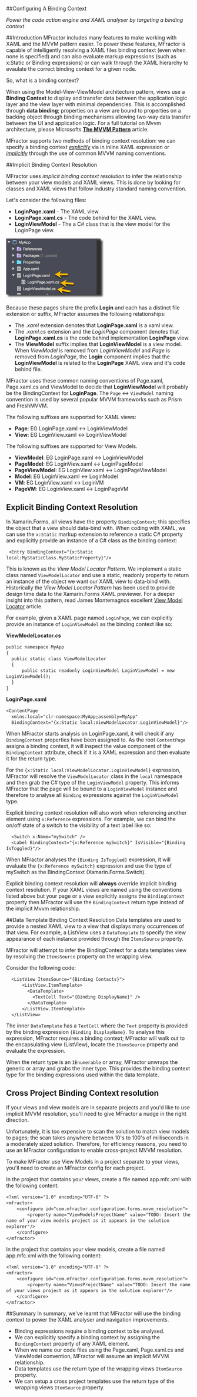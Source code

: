 
##Configuring A Binding Context

*Power the code action engine and XAML analyser by targeting a binding context*

##Introduction
MFractor includes many features to make working with XAML and the MVVM pattern easier. To power these features, MFractor is capable of intelligently resolving a XAML files binding context (even when none is specified) and can also evaluate markup expressions (such as x:Static or Binding expressions) or can walk through the XAML hierarchy to evaulate the correct binding context for a given node.

So, what is a binding context?

When using the Model-View-ViewModel architecture pattern, views use a **Binding Context** to display and transfer data between the application logic layer and the view layer with minimal dependencies. This is accomplished through **data binding**; properties on a view are bound to properties on a backing object through binding mechanisms allowing two-way data transfer between the UI and application logic. For a full tutorial on Mvvm architecture, please Microsofts [**The MVVM Pattern**](https://msdn.microsoft.com/en-us/library/hh848246.aspx) article.

MFractor supports two methods of binding context resolution: we can specify a binding context [*explicitly*](#explicit-binding-context-resolution) via in inline XAML expression or [*implicitly*](#implicit-binding-context-resolution) through the use of common MVVM naming conventions.

##Implicit Binding Context Resolution

MFractor uses *implicit binding context resolution* to infer the relationship between your view models and XAML views. This is done by looking for classes and XAML views that follow industry standard naming convention.

Let's consider the following files:

 * **LoginPage.xaml** - The XAML view.
 * **LoginPage.xaml.cs** - The code behind for the XAML view.
 * **LoginViewModel** - The a C# class that is the view model for the LoginPage view.

![mvvm relationships](/img/forms/implicit-mvvm-relationship.png)

Because these pages share the prefix **Login** and each has a distinct file extension or suffix, MFractor assumes the following relationships:

  * The *.xaml* extension denotes that **LoginPage.xaml** is a xaml view.
  * The *.xaml.cs* extension and the *LoginPage* component denotes that **LoginPage.xaml.cs** is the code behind implementation **LoginPage** view.
  * The **ViewModel** suffix implies that **LoginViewModel** is a view model. When *ViewModel* is removed from *LoginViewModel* and *Page* is removed from *LoginPage*, the **Login** component implies that the **LoginViewModel** is related to the **LoginPage** XAML view and it's code behind file.

MFractor uses these common naming conventions of Page.xaml, Page.xaml.cs and ViewModel to decide that **LoginViewModel** will probably be the BindingContext for **LoginPage**. The `Page` <-> `ViewModel` naming convention is used by several popular MVVM frameworks such as Prism and FreshMVVM.

The following suffixes are supported for XAML views:

 * **Page**: EG LoginPage.xaml <-> LoginViewModel
 * **View**: EG LoginView.xaml <-> LoginViewModel

The following suffixes are supported for View Models.

 * **ViewModel**: EG LoginPage.xaml <-> LoginViewModel
 * **PageModel**: EG LoginView.xaml <-> LoginPageModel
 * **PageViewModel**: EG LoginView.xaml <-> LoginPageViewModel
 * **Model**: EG LoginView.xaml <-> LoginModel
 * **VM**: EG LoginView.xaml <-> LoginVM
 * **PageVM**: EG LoginView.xaml <-> LoginPageVM

## Explicit Binding Context Resolution
In Xamarin.Forms, all views have the property `BindingContext`; this specifies the object that a view should data-bind with. When coding with XAML, we can use the `x:Static` markup extension to reference a static C# property and explicitly provide an instance of a C# class as the binding context:

```
 <Entry BindingContext="{x:Static local:MyStaticClass.MyStaticProperty}"/>
```

This is known as the *View Model Locator Pattern*. We implement a static class named `ViewModelLocator` and use a static, readonly property to return an instance of the object we want our XAML view to data-bind with. Historically the *View Model Locator Pattern* has been used to provide design time data to the Xamarin.Forms XAML previewer. For a deeper insight into this pattern, read James Montemagnos excellent [View Model Locator](http://motzcod.es/post/143702671962/xamarinforms-xaml-previewer-design-time-data) article.

For example, given a XAML page named `LoginPage`, we can explicitly provide an instance of `LoginViewModel` as the binding context like so:

**ViewModelLocator.cs**

```
public namespace MyApp
{
  public static class ViewModelLocator
  {
      public static readonly LoginViewModel LoginViewModel = new LoginViewModel();
  }
}
```

**LoginPage.xaml**

```
<ContentPage
  xmlns:local="clr-namespace:MyApp;assembly=MyApp"
  BindingContext="{x:Static local:ViewModelLocator.LoginViewModel}"/>
```

When MFractor starts analysis on LoginPage.xaml, it will check if any `BindingContext` properties have been assigned to. As the root `ContentPage` assigns a binding context, it will inspect the value component of the `BindingContext` attribute, check if it is a XAML expression and then evaluate it for the return type.

For the `{x:Static local:ViewModelLocator.LoginViewModel}` expression, MFractor will resolve the `ViewModelLocator` class in the `local` namespace and then grab the C# type of the `LoginViewModel` property. This informs MFractor that the page will be bound to a `LoginViewModel` instance and therefore to analyse all `Binding` expressions against the `LoginViewModel` type.

Explicit binding context resolution will also work when referencing another element using `x:Reference` expressions. For example, we can bind the on/off state of a switch to the visibility of a text label like so:

```
  <Switch x:Name="mySwitch" />
  <Label BindingContext="{x:Reference mySwitch}" IsVisible="{Binding IsToggled}"/>
```

When MFractor analyses the `{Binding IsToggled}` expression, it will evaluate the `{x:Reference mySwitch}` expression and use the type of mySwitch as the BindingContext (Xamarin.Forms.Switch).

Explicit binding context resolution will **always** override implicit binding context resolution. If your XAML views are named using the conventions listed above but your page or a view explicitly assigns the `BindingContext` property then MFractor will use the `BindingContext` return type instead of the implicit Mvvm relationship.

##Data Template Binding Context Resolution
Data templates are used to provide a nested XAML view to a view that displays many occurrences of that view. For example, a ListView uses a `DataTemplate` to specify the view appearance of each instance provided through the `ItemsSource` property.

MFractor will attempt to infer the BindingContext for a data templates view by resolving the `ItemsSource` property on the wrapping view.

Consider the following code:

```
  <ListView ItemsSource="{Binding Contacts}">
      <ListView.ItemTemplate>
        <DataTemplate>
          <TextCell Text="{Binding DisplayName}" />
        </DataTemplate>
      </ListView.ItemTemplate>
  </ListView>
```

The inner `DataTemplate` has a `TextCell` where the `Text` property is provided by the binding expression `{Binding DisplayName}`. To analyse this expression, MFractor requires a binding context; MFractor will walk out to the encapsulating view (ListView), locate the `ItemsSource` property and evaluate the expression.

When the return type is an `IEnumerable` or array, MFractor unwraps the generic or array and grabs the inner type. This provides the binding context type for the binding expressions used within the data template.

## Cross Project Binding Context resolution

If your views and view models are in separate projects and you'd like to use implicit MVVM resolution, you'll need to give MFractor a nudge in the right direction.

Unfortunately, it is too expensive to scan the solution to match view models to pages; the scan takes anywhere between 10's to 100's of milliseconds in a moderately sized solution. Therefore, for efficiency reasons, you need to use an MFractor configuration to enable cross-project MVVM resolution.

To make MFractor use View Models in a project separate to your views, you'll need to create an MFractor config for each project.

In the project that contains your views, create a file named app.mfc.xml with the following content:

```
<?xml version="1.0" encoding="UTF-8" ?>
<mfractor>
    <configure id="com.mfractor.configuration.forms.mvvm_resolution">
        <property name="ViewModelsProjectName" value="TODO: Insert the name of your view models project as it appears in the solution explorer"/>
    </configure>
</mfractor>  
```

In the project that contains your view models, create a file named app.mfc.xml with the following content:

```
<?xml version="1.0" encoding="UTF-8" ?>
<mfractor>
    <configure id="com.mfractor.configuration.forms.mvvm_resolution">
        <property name="ViewsProjectName" value="TODO: Insert the name of your views project as it appears in the solution explorer"/>
    </configure>
</mfractor>
```

##Summary
In summary, we've learnt that MFractor will use the binding context to power the XAML analyser and navigation improvements.

 * Binding expressions require a binding context to be analysed.
 * We can explicitly specify a binding context by assigning the `BindingContext` property of any XAML element.
 * When we name our code files using the Page.xaml, Page.xaml.cs and ViewModel convention, MFractor will assume an implicit MVVM relationship.
 * Data templates use the return type of the wrapping views `ItemSource` property.
 * We can setup a cross project  templates use the return type of the wrapping views `ItemSource` property.
